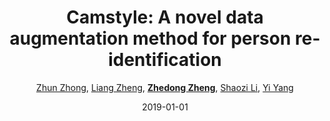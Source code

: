 ---
title: "Camstyle: A novel data augmentation method for person re-identification"
collection: publications
permalink: /publication/Camstyle2019
date: 2019-01-01
doi: 10.1109/TIP.2018.2874313
keywords: object re-identification,image retrieval,person re-id,person re-trieval,person search,
venue: 'IEEE Transactions on Image Processing (TIP)'
paperurl: 'https://zdzheng.xyz/files/TIP-08485427.pdf'
code: 'https://github.com/zhunzhong07/CamStyle'
author: '<a href="https://zdzheng.xyz/authors/Zhun-Zhong" class="author">Zhun Zhong</a>, <a href="https://zdzheng.xyz/authors/Liang-Zheng" class="author">Liang Zheng</a>, <strong><a href="https://zdzheng.xyz/authors/Zhedong-Zheng" class="author">Zhedong Zheng</a></strong>, <a href="https://zdzheng.xyz/authors/Shaozi-Li" class="author">Shaozi Li</a>, <a href="https://zdzheng.xyz/authors/Yi-Yang" class="author">Yi Yang</a>'
citation: ' Zhun Zhong,  Liang Zheng,  Zhedong Zheng,  Shaozi Li,  Yi Yang, &quot;Camstyle: A novel data augmentation method for person re-identification.&quot; IEEE Transactions on Image Processing (TIP), 2019. DOI: 10.1109/TIP.2018.2874313'
pub_year: '2019'
bib: >
    @article{zhong2019camstyle,  
    author = "Zhong, Zhun and Zheng, Liang and Zheng, Zhedong and Li, Shaozi and Yang, Yi",  
    doi = "10.1109/TIP.2018.2874313",  
    title = "Camstyle: A novel data augmentation method for person re-identification",  
    journal = "IEEE Transactions on Image Processing (TIP)",  
    volume = "28",  
    number = "3",  
    pages = "1176--1190",  
    year = "2019",  
    url = "https://zdzheng.xyz/files/TIP-08485427.pdf",  
    code = "https://github.com/zhunzhong07/CamStyle",  
    publisher = "IEEE"
    }

---